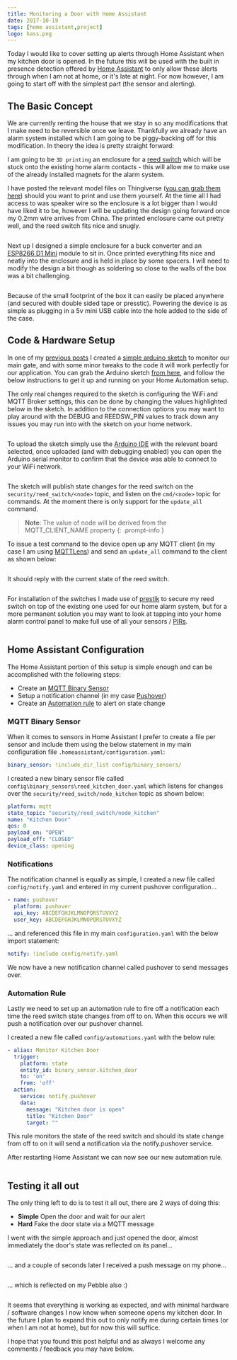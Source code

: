 ```yaml
---
title: Monitoring a Door with Home Assistant
date: 2017-10-19
tags: [home assistant,project]
logo: hass.png
---
```


Today I would like to cover setting up alerts through Home Assistant when my kitchen door is opened. In the future this will be used with the built in presence detection offered by [Home Assistant](https://www.home-assistant.io/) to only allow these alerts through when I am not at home, or it's late at night. For now however, I am going to start off with the simplest part (the sensor and alerting).

## The Basic Concept
We are currently renting the house that we stay in so any modifications that I make need to be reversible once we leave. Thankfully we already have an alarm system installed which I am going to be piggy-backing off for this modification. In theory the idea is pretty straight forward:

I am going to be `3D printing` an enclosure for a [reed switch](https://en.wikipedia.org/wiki/Reed_switch) which will be stuck onto the existing home alarm contacts - this will allow me to make use of the already installed magnets for the alarm system.

I have posted the relevant model files on Thingiverse ([you can grab them here](https://www.thingiverse.com/thing:2542138)) should you want to print and use them yourself. At the time all I had access to was speaker wire so the enclosure is a lot bigger than I would have liked it to be, however I will be updating the design going forward once my 0.2mm wire arrives from China. The printed enclosure came out pretty well, and the reed switch fits nice and snugly.

<img src="./001.jpg" alt="" />

Next up I designed a simple enclosure for a buck converter and an [ESP8266 D1 Mini](https://www.banggood.com/5pcs-D1-Mini-Lite-V1_0_0-WIFI-Internet-Of-Things-Development-Board-Based-ESP8285-1MB-FLASH-p-1295715.html?imageAb=2&p=5T250523689812015082&akmClientCountry=CA&cur_warehouse=CN) module to sit in. Once printed everything fits nice and neatly into the enclosure and is held in place by some spacers. I will need to modify the design a bit though as soldering so close to the walls of the box was a bit challenging.

<img src="./002.jpg" alt="" />

Because of the small footprint of the box it can easily be placed anywhere (and secured with double sided tape or presstic). Powering the device is as simple as plugging in a 5v mini USB cable into the hole added to the side of the case.

## Code & Hardware Setup
In one of my [previous posts](/blog/2017/2017-09-19/post/) I created a [simple arduino sketch](https://github.com/rniemand/code-samples/tree/main/blog-posts/2017/Gate%20Alarm) to monitor our main gate, and with some minor tweaks to the code it will work perfectly for our application. You can grab the Arduino sketch [from here](https://github.com/rniemand/code-samples/tree/main/blog-posts/2017/Gate%20Alarm), and follow the below instructions to get it up and running on your Home Automation setup.

The only real changes required to the sketch is configuring the WiFi and MQTT Broker settings, this can be done by changing the values highlighted below in the sketch. In addition to the connection options you may want to play around with the DEBUG and REEDSW_PIN values to track down any issues you may run into with the sketch on your home network.

<img src="./003.png" alt="" />

To upload the sketch simply use the [Arduino IDE](https://www.arduino.cc/en/software) with the relevant board selected, once uploaded (and with debugging enabled) you can open the Arduino serial monitor to confirm that the device was able to connect to your WiFi network.

<img src="./004.png" alt="" />

The sketch will publish state changes for the reed switch on the `security/reed_switch/<node>` topic, and listen on the `cmd/<node>` topic for commands. At the moment there is only support for the `update_all` command.

> **Note**: The value of node will be derived from the MQTT_CLIENT_NAME property
{: .prompt-info }

To issue a test command to the device open up any MQTT client (in my case I am using [MQTTLens](https://chrome.google.com/webstore/detail/mqttlens/hemojaaeigabkbcookmlgmdigohjobjm?hl=en)) and send an `update_all` command to the client as shown below:

<img src="./005.png" alt="" />

It should reply with the current state of the reed switch.

<img src="./006.png" alt="" />

For installation of the switches I made use of [prestik](https://diy.bostik.com/en-ZA) to secure my reed switch on top of the existing one used for our home alarm system, but for a more permanent solution you may want to look at tapping into your home alarm control panel to make full use of all your sensors / [PIRs](https://en.wikipedia.org/wiki/Passive_infrared_sensor).

<img src="./007.jpg" alt="" />

## Home Assistant Configuration
The Home Assistant portion of this setup is simple enough and can be accomplished with the following steps:

- Create an [MQTT Binary Sensor](https://www.home-assistant.io/integrations/binary_sensor.mqtt)
- Setup a notification channel (in my case [Pushover](https://www.home-assistant.io/integrations/pushover/))
- Create an [Automation rule](https://www.home-assistant.io/docs/automation/) to alert on state change

### MQTT Binary Sensor
When it comes to sensors in Home Assistant I prefer to create a file per sensor and include them using the below statement in my main configuration file `.homeassistant/configuration.yaml`:

```yaml
binary_sensor: !include_dir_list config/binary_sensors/
```

I created a new binary sensor file called `config\binary_sensors\reed_kitchen_door.yaml` which listens for changes over the `security/reed_switch/node_kitchen` topic as shown below:

```yaml
platform: mqtt
state_topic: "security/reed_switch/node_kitchen"
name: "Kitchen Door"
qos: 0
payload_on: "OPEN"
payload_off: "CLOSED"
device_class: opening
```

### Notifications
The notification channel is equally as simple, I created a new file called `config/notify.yaml` and entered in my current pushover configuration...

```yaml
- name: pushover
  platform: pushover
  api_key: ABCDEFGHJKLMNOPQRSTUVXYZ
  user_key: ABCDEFGHJKLMNOPQRSTUVXYZ
```

... and referenced this file in my main `configuration.yaml` with the below import statement:

```yaml
notify: !include config/notify.yaml
```

We now have a new notification channel called pushover to send messages over.

### Automation Rule
Lastly we need to set up an automation rule to fire off a notification each time the reed switch state changes from off to on. When this occurs we will push a notification over our pushover channel.

I created a new file called `config/automations.yaml` with the below rule:

```yaml
- alias: Monitor Kitchen Door
  trigger:
    platform: state
    entity_id: binary_sensor.kitchen_door
    to: 'on'
    from: 'off'
  action:
    service: notify.pushover
    data:
      message: "Kitchen door is open"
      title: "Kitchen Door"
      target: ""
```

This rule monitors the state of the reed switch and should its state change from off to on it will send a notification via the notify.pushover service.

After restarting Home Assistant we can now see our new automation rule.

<img src="./008.png" alt="" />

## Testing it all out
The only thing left to do is to test it all out, there are 2 ways of doing this:

- **Simple** Open the door and wait for our alert
- **Hard** Fake the door state via a MQTT message

I went with the simple approach and just opened the door, almost immediately the door's state was reflected on its panel...

<img src="./009.png" alt="" />

... and a couple of seconds later I received a push message on my phone...

<img src="./010.png" alt="" />

... which is reflected on my Pebble also :)

<img src="./011.jpg" alt="" />

It seems that everything is working as expected, and with minimal hardware / software changes I now know when someone opens my kitchen door. In the future I plan to expand this out to only notify me during certain times (or when I am not at home), but for now this will suffice.

I hope that you found this post helpful and as always I welcome any comments / feedback you may have below.
